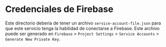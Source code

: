 # Credenciales de Firebase

Este directorio debería de tener un archivo `service-account-file.json` para que
este servicio tenga la habilidad de conectarse a Firebase. Este archivo puede
ser generado en `Firebase` > `Project Settings` > `Service Accounts` > `Generate New Private Key`.
